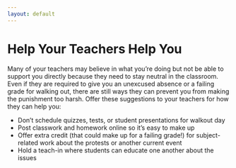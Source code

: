 ```yaml
---
layout: default
---
```


Help Your Teachers Help You
=================

Many of your teachers may believe in what you’re doing but not be able to support you directly because they need to stay neutral in the classroom.  Even if they are required to give you an unexcused absence or a failing grade for walking out, there are still ways they can prevent you from making the punishment too harsh.  Offer these suggestions to your teachers for how they can help you:
* Don’t schedule quizzes, tests, or student presentations for walkout day
* Post classwork and homework online so it’s easy to make up
* Offer extra credit (that could make up for a failing grade!) for subject-related work about the protests or another current event
* Hold a teach-in where students can educate one another about the issues
